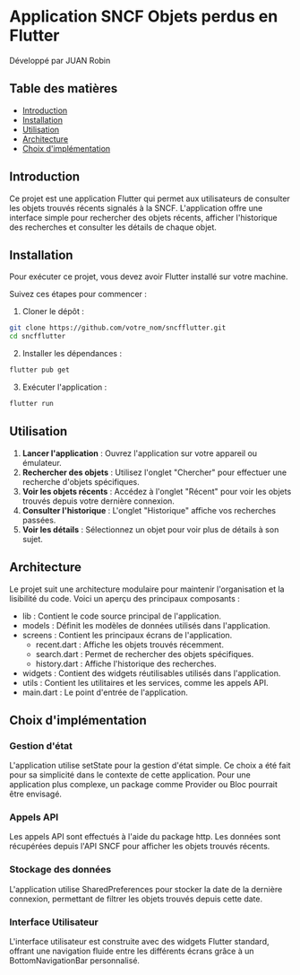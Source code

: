 # Application SNCF Objets perdus en Flutter
Développé par JUAN Robin

## Table des matières
- [Introduction](#introduction)
- [Installation](#installation)
- [Utilisation](#utilisation)
- [Architecture](#architecture)
- [Choix d'implémentation](#choix-dimplémentation)

## Introduction
Ce projet est une application Flutter qui permet aux utilisateurs de consulter les objets trouvés récents signalés à la SNCF. L'application offre une interface simple pour rechercher des objets récents, afficher l'historique des recherches et consulter les détails de chaque objet.

## Installation
Pour exécuter ce projet, vous devez avoir Flutter installé sur votre machine. 

Suivez ces étapes pour commencer :

1. Cloner le dépôt :

```sh
git clone https://github.com/votre_nom/sncfflutter.git
cd sncfflutter
```

2. Installer les dépendances :

```sh
flutter pub get
```

3. Exécuter l'application :

```sh
flutter run
```

## Utilisation
1. **Lancer l'application** : Ouvrez l'application sur votre appareil ou émulateur.
2. **Rechercher des objets** : Utilisez l'onglet "Chercher" pour effectuer une recherche d'objets spécifiques.
3. **Voir les objets récents** : Accédez à l'onglet "Récent" pour voir les objets trouvés depuis votre dernière connexion.
4. **Consulter l'historique** : L'onglet "Historique" affiche vos recherches passées.
5. **Voir les détails** : Sélectionnez un objet pour voir plus de détails à son sujet.
## Architecture
Le projet suit une architecture modulaire pour maintenir l'organisation et la lisibilité du code. Voici un aperçu des principaux composants :

- lib : Contient le code source principal de l'application.
- models : Définit les modèles de données utilisés dans l'application.
- screens : Contient les principaux écrans de l'application.
    - recent.dart : Affiche les objets trouvés récemment.
    - search.dart : Permet de rechercher des objets spécifiques.
    - history.dart : Affiche l'historique des recherches.
- widgets : Contient des widgets réutilisables utilisés dans l'application.
- utils : Contient les utilitaires et les services, comme les appels API.
- main.dart : Le point d'entrée de l'application.

## Choix d'implémentation
### Gestion d'état
L'application utilise setState pour la gestion d'état simple. Ce choix a été fait pour sa simplicité dans le contexte de cette application. Pour une application plus complexe, un package comme Provider ou Bloc pourrait être envisagé.

### Appels API
Les appels API sont effectués à l'aide du package http. Les données sont récupérées depuis l'API SNCF pour afficher les objets trouvés récents.

### Stockage des données
L'application utilise SharedPreferences pour stocker la date de la dernière connexion, permettant de filtrer les objets trouvés depuis cette date.

### Interface Utilisateur
L'interface utilisateur est construite avec des widgets Flutter standard, offrant une navigation fluide entre les différents écrans grâce à un BottomNavigationBar personnalisé.